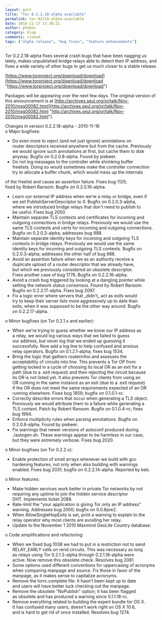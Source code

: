 ```yaml
---
layout: post
title: "Tor 0.2.2.18-alpha available"
permalink: tor-02218-alpha-available
date: 2010-11-17 17:30:21
author: phobos
category: blog
comments: closed
tags: ["alpha release", "bug fixes", "feature enhancements"]
---
```


Tor 0.2.2.18-alpha fixes several crash bugs that have been nagging us lately, makes unpublished bridge relays able to detect their IP address, and fixes a wide variety of other bugs to get us much closer to a stable release.

[https://www.torproject.org/download/download](https://www.torproject.org/download/download "https://www.torproject.org/download/download")

Packages will be appearing over the next few days. The original version of this announcement is at [http://archives.seul.org/or/talk/Nov-2010/msg00082.html](http://archives.seul.org/or/talk/Nov-2010/msg00082.html "http://archives.seul.org/or/talk/Nov-2010/msg00082.html").

Changes in version 0.2.2.18-alpha - 2010-11-16  
 o Major bugfixes:  
 - Do even more to reject (and not just ignore) annotations on  
 router descriptors received anywhere but from the cache. Previously  
 we would ignore such annotations at first, but cache them to disk  
 anyway. Bugfix on 0.2.0.8-alpha. Found by piebeer.  
 - Do not log messages to the controller while shrinking buffer  
 freelists. Doing so would sometimes make the controller connection  
 try to allocate a buffer chunk, which would mess up the internals

<!-- more -->

  
 of the freelist and cause an assertion failure. Fixes bug 1125;  
 fixed by Robert Ransom. Bugfix on 0.2.0.16-alpha.  
 - Learn our external IP address when we're a relay or bridge, even if  
 we set PublishServerDescriptor to 0. Bugfix on 0.2.0.3-alpha,  
 where we introduced bridge relays that don't need to publish to  
 be useful. Fixes bug 2050.  
 - Maintain separate TLS contexts and certificates for incoming and  
 outgoing connections in bridge relays. Previously we would use the  
 same TLS contexts and certs for incoming and outgoing connections.  
 Bugfix on 0.2.0.3-alpha; addresses bug 988.  
 - Maintain separate identity keys for incoming and outgoing TLS  
 contexts in bridge relays. Previously we would use the same  
 identity keys for incoming and outgoing TLS contexts. Bugfix on  
 0.2.0.3-alpha; addresses the other half of bug 988.  
 - Avoid an assertion failure when we as an authority receive a  
 duplicate upload of a router descriptor that we already have,  
 but which we previously considered an obsolete descriptor.  
 Fixes another case of bug 1776. Bugfix on 0.2.2.16-alpha.  
 - Avoid a crash bug triggered by looking at a dangling pointer while  
 setting the network status consensus. Found by Robert Ransom.  
 Bugfix on 0.2.2.17-alpha. Fixes bug 2097.  
 - Fix a logic error where servers that \_didn't\_ act as exits would  
 try to keep their server lists more aggressively up to date than  
 exits, when it was supposed to be the other way around. Bugfix  
 on 0.2.2.17-alpha.

o Minor bugfixes (on Tor 0.2.1.x and earlier):  
 - When we're trying to guess whether we know our IP address as  
 a relay, we would log various ways that we failed to guess  
 our address, but never log that we ended up guessing it  
 successfully. Now add a log line to help confused and anxious  
 relay operators. Bugfix on 0.1.2.1-alpha; fixes bug 1534.  
 - Bring the logic that gathers routerinfos and assesses the  
 acceptability of circuits into line. This prevents a Tor OP from  
 getting locked in a cycle of choosing its local OR as an exit for a  
 path (due to a .exit request) and then rejecting the circuit because  
 its OR is not listed yet. It also prevents Tor clients from using an  
 OR running in the same instance as an exit (due to a .exit request)  
 if the OR does not meet the same requirements expected of an OR  
 running elsewhere. Fixes bug 1859; bugfix on 0.1.0.1-rc.  
 - Correctly describe errors that occur when generating a TLS object.  
 Previously we would attribute them to a failure while generating a  
 TLS context. Patch by Robert Ransom. Bugfix on 0.1.0.4-rc; fixes  
 bug 1994.  
 - Enforce multiplicity rules when parsing annotations. Bugfix on  
 0.2.0.8-alpha. Found by piebeer.  
 - Fix warnings that newer versions of autoconf produced during  
 ./autogen.sh. These warnings appear to be harmless in our case,  
 but they were extremely verbose. Fixes bug 2020.

o Minor bugfixes (on Tor 0.2.2.x):  
 - Enable protection of small arrays whenever we build with gcc  
 hardening features, not only when also building with warnings  
 enabled. Fixes bug 2031; bugfix on 0.2.2.14-alpha. Reported by keb.

o Minor features:  
 - Make hidden services work better in private Tor networks by not  
 requiring any uptime to join the hidden service descriptor  
 DHT. Implements ticket 2088.  
 - Rate-limit the "your application is giving Tor only an IP address"  
 warning. Addresses bug 2000; bugfix on 0.0.8pre2.  
 - When AllowSingleHopExits is set, print a warning to explain to the  
 relay operator why most clients are avoiding her relay.  
 - Update to the November 1 2010 Maxmind GeoLite Country database.

o Code simplifications and refactoring:  
 - When we fixed bug 1038 we had to put in a restriction not to send  
 RELAY\_EARLY cells on rend circuits. This was necessary as long  
 as relays using Tor 0.2.1.3-alpha through 0.2.1.18-alpha were  
 active. Now remove this obsolete check. Resolves bug 2081.  
 - Some options used different conventions for uppercasing of acronyms  
 when comparing manpage and source. Fix those in favor of the  
 manpage, as it makes sense to capitalize acronyms.  
 - Remove the torrc.complete file. It hasn't been kept up to date  
 and users will have better luck checking out the manpage.  
 - Remove the obsolete "NoPublish" option; it has been flagged  
 as obsolete and has produced a warning since 0.1.1.18-rc.  
 - Remove everything related to building the expert bundle for OS X.  
 It has confused many users, doesn't work right on OS X 10.6,  
 and is hard to get rid of once installed. Resolves bug 1274.
